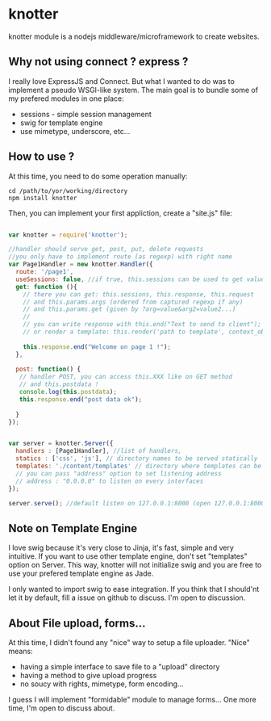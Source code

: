 # knotter

knotter module is a nodejs middleware/microframework to create websites.

## Why not using connect ? express ?

I really love ExpressJS and Connect. But what I wanted to do was to implement a pseudo WSGI-like system. 
The main goal is to bundle some of my prefered modules in one place:

 - sessions - simple session management
 - swig for template engine
 - use mimetype, underscore, etc...

## How to use ?

At this time, you need to do some operation manually:
  
    cd /path/to/yor/working/directory
    npm install knotter

Then, you can implement your first appliction, create a "site.js" file:
```javascript    

var knotter = require('knotter');

//handler should serve get, post, put, delete requests
//you only have to implement route (as regexp) with right name
var Page1Handler = new knotter.Handler({
  route: '/page1',
  useSessions: false, //if true, this.sessions can be used to get values
  get: function (){
    // there you can get: this.sessions, this.response, this.request
    // and this.params.args (ordered from captured regexp if any)
    // and this.params.get (given by ?arg=value&arg2=value2...)
    // 
    // you can write response with this.end("Text to send to client");
    // or render a template: this.render('path to template', context_object)
    
    this.response.end("Welcome on page 1 !");
  },
  
  post: function() {
   // handler POST, you can access this.XXX like on GET method
   // and this.postdata !
   console.log(this.postdata);
   this.response.end("post data ok");
   
  }
});


var server = knotter.Server({
  handlers : [Page1Handler], //list of handlers,
  statics : ['css', 'js'], // directory names to be served statically
  templates: './content/templates' // directory where templates can be found
  // you can pass "address" option to set listening address
  // address : "0.0.0.0" to listen on every interfaces
});

server.serve(); //default listen on 127.0.0.1:8000 (open 127.0.0.1:8000/page1 to check result)
```


## Note on Template Engine

I love swig because it's very close to Jinja, it's fast, simple and very intuitive. If you want to use other template engine, don't set "templates" option on Server. This way, knotter will not initialize swig and you are free to use your prefered template engine as Jade.

I only wanted to import swig to ease integration. If you think that I should'nt let it by default, fill a issue on github to discuss. I'm open to discussion.

## About File upload, forms...

At this time, I didn't found any "nice" way to setup a file uploader. "Nice" means:
- having a simple interface to save file to a "upload" directory
- having a method to give upload progress
- no soucy with rights, mimetype, form encoding...

I guess I will implement "formidable" module to manage forms... One more time, I'm open to discuss about.
